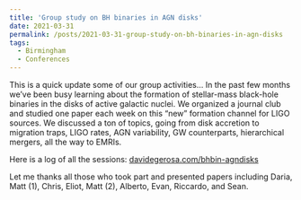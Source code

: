 ```yaml
---
title: 'Group study on BH binaries in AGN disks'
date: 2021-03-31
permalink: /posts/2021-03-31-group-study-on-bh-binaries-in-agn-disks
tags:
  - Birmingham
  - Conferences
---
```


This is a quick update some of our group activities… In the past few months we’ve been busy learning about the formation of stellar-mass black-hole binaries in the disks of active galactic nuclei. We organized a journal club and studied one paper each week on this “new” formation channel for LIGO sources. We discussed a ton of topics, going from disk accretion to migration traps, LIGO rates, AGN variability, GW counterparts, hierarchical mergers, all the way to EMRIs. 

Here is a log of all the sessions: [davidegerosa.com/bhbin-agndisks](/bhbin-agndisks)

Let me thanks all those who took part and presented papers including Daria, Matt (1), Chris, Eliot, Matt (2), Alberto, Evan, Riccardo, and Sean.

